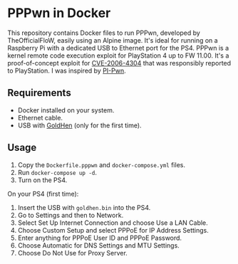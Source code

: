 # PPPwn in Docker

This repository contains Docker files to run PPPwn, developed by TheOfficialFloW, easily using an Alpine image. It's ideal for running on a Raspberry Pi with a dedicated USB to Ethernet port for the PS4. PPPwn is a kernel remote code execution exploit for PlayStation 4 up to FW 11.00. It's a proof-of-concept exploit for [CVE-2006-4304](https://hackerone.com/reports/2177925) that was responsibly reported to PlayStation. I was inspired by [PI-Pwn](https://github.com/stooged/PI-Pwn).

## Requirements

- Docker installed on your system.
- Ethernet cable.
- USB with [GoldHen](https://github.com/GoldHEN/GoldHEN) (only for the first time).

## Usage

1. Copy the `Dockerfile.pppwn` and `docker-compose.yml` files.
2. Run `docker-compose up -d`.
3. Turn on the PS4.

On your PS4 (first time):

1. Insert the USB with `goldhen.bin` into the PS4.
2. Go to Settings and then to Network.
3. Select Set Up Internet Connection and choose Use a LAN Cable.
4. Choose Custom Setup and select PPPoE for IP Address Settings.
5. Enter anything for PPPoE User ID and PPPoE Password.
6. Choose Automatic for DNS Settings and MTU Settings.
7. Choose Do Not Use for Proxy Server.
